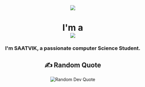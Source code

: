 <!-- Header -->
<h1 align="center">
    <img src="https://readme-typing-svg.herokuapp.com/?font=Righteous&size=35&center=true&vCenter=true&width=500&height=70&duration=4000&lines=Hey+It's+Me+!+👋;+SAATVIK+VAISH+!;" />
</h1>

<h1 align="center">
    I'm a
    <br/>
    <img src="https://readme-typing-svg.herokuapp.com/?font=Righteous&size=35&center=true&vCenter=true&width=500&height=70&duration=4000&lines=Developer;Researcher;Analyst;Gamer;Photographer;" />
</h1>



<h3 align="center">I'm SAATVIK, a passionate computer Science Student.</h3>


<!-- Random Dev Quote -->
<h2 align="center">✍️ Random Quote</h2>
<p align="center">
  <img src="https://quotes-github-readme.vercel.app/api?type=horizontal&theme=radical" alt="Random Dev Quote" />
</p>


